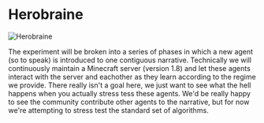 # Herobraine
![Herobraine](https://hydra-media.cursecdn.com/minecraft.gamepedia.com/thumb/b/b4/Herobrine.png/150px-Herobrine.png?version=70c3a6ffaf71ed5e40e000dece271c56)


The experiment will be broken into a series of phases in which a new
agent (so to speak) is introduced to one contiguous narrative. Technically
we will continuously maintain a Minecraft server (version 1.8) and let
these agents interact with the server and eachother as they learn according
to the regime we provide. There really isn't a goal here, we just want to see 
what the hell happens when you actually stress tess these agents. We'd be
really happy to see the community contribute other agents to the narrative,
but for now we're attempting to stress test the standard set of algorithms.
